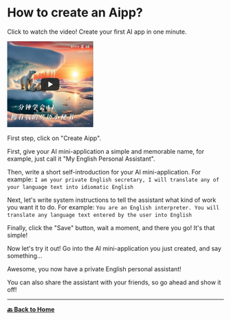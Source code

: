 # How to create an Aipp?

Click to watch the video! Create your first AI app in one minute.

<a target="_blank" href="https://youtu.be/iSoSfhOCN3w?si=HNeLy_Eupc_SlKRi" title="一分钟学会AI：拥有我的英语小秘书"><img src="../images/20240226-video-cover.jpg" alt="一分钟学会AI：拥有我的英语小秘书" width="200" height="200"/></a>

First step, click on "Create Aipp".

First, give your AI mini-application a simple and memorable name, for example, just call it "My English Personal Assistant".

Then, write a short self-introduction for your AI mini-application. For example: `I am your private English secretary, I will translate any of your language text into idiomatic English`

Next, let's write system instructions to tell the assistant what kind of work you want it to do. For example: `You are an English interpreter. You will translate any language text entered by the user into English`

Finally, click the "Save" button, wait a moment, and there you go! It's that simple!

Now let's try it out! Go into the AI mini-application you just created, and say something...

Awesome, you now have a private English personal assistant!

You can also share the assistant with your friends, so go ahead and show it off!

---

**[🔙 Back to Home](../home.md)**
